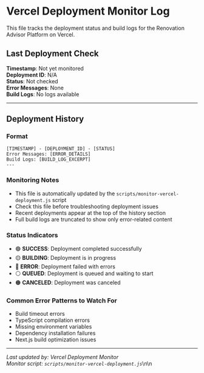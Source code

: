 # Vercel Deployment Monitor Log

This file tracks the deployment status and build logs for the Renovation Advisor Platform on Vercel.

## Last Deployment Check

**Timestamp**: Not yet monitored  
**Deployment ID**: N/A  
**Status**: Not checked  
**Error Messages**: None  
**Build Logs**: No logs available  

---

## Deployment History

### Format
```
[TIMESTAMP] - [DEPLOYMENT_ID] - [STATUS]
Error Messages: [ERROR_DETAILS]
Build Logs: [BUILD_LOG_EXCERPT]
---
```

### Monitoring Notes
- This file is automatically updated by the `scripts/monitor-vercel-deployment.js` script
- Check this file before troubleshooting deployment issues
- Recent deployments appear at the top of the history section
- Full build logs are truncated to show only error-related content

### Status Indicators
- 🟢 **SUCCESS**: Deployment completed successfully
- 🟡 **BUILDING**: Deployment is in progress
- 🔴 **ERROR**: Deployment failed with errors
- ⚪ **QUEUED**: Deployment is queued and waiting to start
- 🟠 **CANCELED**: Deployment was canceled

### Common Error Patterns to Watch For
- Build timeout errors
- TypeScript compilation errors
- Missing environment variables
- Dependency installation failures
- Next.js build optimization issues

---

*Last updated by: Vercel Deployment Monitor*  
*Monitor script: `scripts/monitor-vercel-deployment.js`*\n<!-- Test write access at 2025-08-29T16:23:56.787Z -->\n